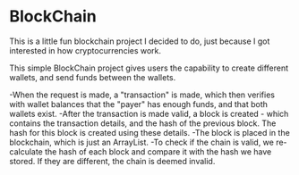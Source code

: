 # BlockChain

This is a little fun blockchain project I decided to do, just because I got interested in how cryptocurrencies work.

This simple BlockChain project gives users the capability to create different wallets, and send funds between the wallets. 

-When the request is made, a "transaction" is made, which then verifies with wallet balances that the "payer" has enough funds, and that both wallets exist. 
-After the transaction is made valid, a block is created - which contains the transaction details, and the hash of the previous block. The hash for this block is created using these details.
-The block is placed in the blockchain, which is just an ArrayList.
-To check if the chain is valid, we re-calculate the hash of each block and compare it with the hash we have stored. If they are different, the chain is deemed invalid.


